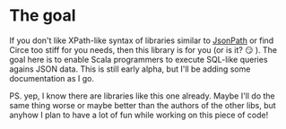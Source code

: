 # The goal

If you don't like XPath-like syntax of libraries similar to [JsonPath](https://github.com/json-path/JsonPath) or find Circe too stiff for you needs, then this library is for you (or is it?  :smirk: ).
The goal here is to enable Scala programmers to execute SQL-like queries agains JSON data. This is still early alpha, but I'll be adding some documentation as I go.

PS. yep, I know there are libraries like this one already. Maybe I'll do the same thing worse or maybe better than the authors of the other libs, 
but anyhow I plan to have a lot of fun while working on this piece of code!    
